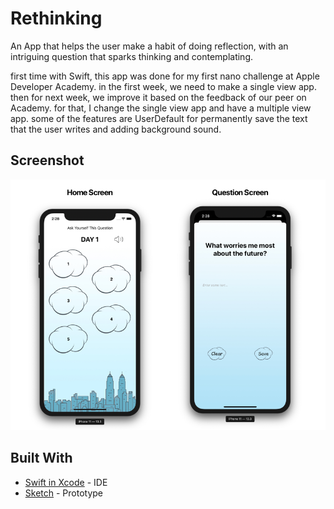 # Rethinking

An App that helps the user make a habit of doing reflection, with an intriguing question that sparks thinking and contemplating.

first time with Swift, this app was done for my first nano challenge at Apple Developer Academy. in the first week, we need to make a single view app. then for next week, we improve it based on the feedback of our peer on Academy. for that, I change the single view app and have a multiple view app. some of the features are UserDefault for permanently save the text that the user writes and adding background sound.

## Screenshot
![](https://github.com/PiresC/Rethinking/blob/master/Screenshot/Screenshot.png)

## Built With

* [Swift in Xcode](https://developer.apple.com/xcode/) - IDE
* [Sketch](https://www.sketch.com/) - Prototype

